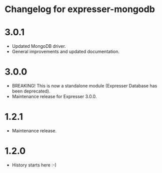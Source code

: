 # Changelog for expresser-mongodb

3.0.1
=====
* Updated MongoDB driver.
* General improvements and updated documentation.

3.0.0
=====
* BREAKING! This is now a standalone module (Expresser Database has been deprecated).
* Maintenance release for Expresser 3.0.0.

1.2.1
=====
* Maintenance release.

1.2.0
=====
* History starts here :-)
